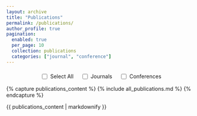 ```yaml
---
layout: archive
title: "Publications"
permalink: /publications/
author_profile: true
pagination: 
  enabled: true
  per_page: 10
  collection: publications
  categories: ["journal", "conference"]
---
```

<div class="filter-container" style="display: flex; justify-content: center; align-items: center; gap: 20px; margin-top: 20px;">
  <label style="display: flex; align-items: center; gap: 5px; font-size: 14px;">
    <input type="checkbox" id="selectAll" style="width: 14px; height: 14px;"> Select All
  </label>
  <label style="display: flex; align-items: center; gap: 5px; font-size: 14px;">
    <input type="checkbox" id="journal" data-category="journal" style="width: 14px; height: 14px;"> Journals
  </label>
  <label style="display: flex; align-items: center; gap: 5px; font-size: 14px;">
    <input type="checkbox" id="conference" data-category="conference" style="width: 14px; height: 14px;"> Conferences
  </label>
</div>

{% capture publications_content %}
{% include all_publications.md %}
{% endcapture %}

{{ publications_content | markdownify }}




